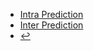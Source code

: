 * [Intra Prediction](docs/video-coding/h266/intra-prediction/)
* [Inter Prediction](docs/video-coding/h266/inter-prediction/)
* [:leftwards_arrow_with_hook:](docs/video-coding/)


